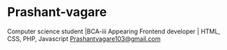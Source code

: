 # Prashant-vagare
Computer science student |BCA-iii Appearing Frontend developer | HTML, CSS, PHP, Javascript Prashantvagare103@gmail.com 
